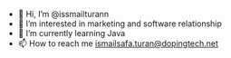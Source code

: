 - 👋 Hi, I’m @issmailturann
- 👀 I’m interested in marketing and software relationship
- 🌱 I’m currently learning Java
- 📫 How to reach me ismailsafa.turan@dopingtech.net
